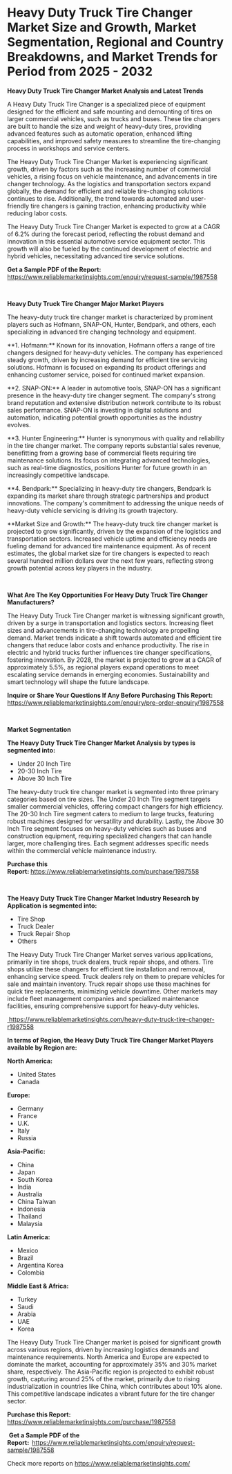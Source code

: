 <p><h1>Heavy Duty Truck Tire Changer Market Size and Growth, Market Segmentation, Regional and Country Breakdowns, and Market Trends for Period from 2025 -  2032</h1></p><p><strong>Heavy Duty Truck Tire Changer Market Analysis and Latest Trends</strong></p>
<p><p>A Heavy Duty Truck Tire Changer is a specialized piece of equipment designed for the efficient and safe mounting and demounting of tires on larger commercial vehicles, such as trucks and buses. These tire changers are built to handle the size and weight of heavy-duty tires, providing advanced features such as automatic operation, enhanced lifting capabilities, and improved safety measures to streamline the tire-changing process in workshops and service centers.</p><p>The Heavy Duty Truck Tire Changer Market is experiencing significant growth, driven by factors such as the increasing number of commercial vehicles, a rising focus on vehicle maintenance, and advancements in tire changer technology. As the logistics and transportation sectors expand globally, the demand for efficient and reliable tire-changing solutions continues to rise. Additionally, the trend towards automated and user-friendly tire changers is gaining traction, enhancing productivity while reducing labor costs.</p><p>The Heavy Duty Truck Tire Changer Market is expected to grow at a CAGR of 6.2% during the forecast period, reflecting the robust demand and innovation in this essential automotive service equipment sector. This growth will also be fueled by the continued development of electric and hybrid vehicles, necessitating advanced tire service solutions.</p></p>
<p><strong>Get a Sample PDF of the Report:&nbsp;</strong> <a href="https://www.reliablemarketinsights.com/enquiry/request-sample/1987558?utm_campaign=2110&utm_medium=2&utm_source=Github&utm_content=ia&utm_term=20022025&utm_id=heavy-duty-truck-tire-changer">https://www.reliablemarketinsights.com/enquiry/request-sample/1987558</a></p>
<p>&nbsp;</p>
<p><strong>Heavy Duty Truck Tire Changer Major Market Players</strong></p>
<p><p>The heavy-duty truck tire changer market is characterized by prominent players such as Hofmann, SNAP-ON, Hunter, Bendpark, and others, each specializing in advanced tire changing technology and equipment.</p><p>**1. Hofmann:** Known for its innovation, Hofmann offers a range of tire changers designed for heavy-duty vehicles. The company has experienced steady growth, driven by increasing demand for efficient tire servicing solutions. Hofmann is focused on expanding its product offerings and enhancing customer service, poised for continued market expansion.</p><p>**2. SNAP-ON:** A leader in automotive tools, SNAP-ON has a significant presence in the heavy-duty tire changer segment. The company's strong brand reputation and extensive distribution network contribute to its robust sales performance. SNAP-ON is investing in digital solutions and automation, indicating potential growth opportunities as the industry evolves.</p><p>**3. Hunter Engineering:** Hunter is synonymous with quality and reliability in the tire changer market. The company reports substantial sales revenue, benefitting from a growing base of commercial fleets requiring tire maintenance solutions. Its focus on integrating advanced technologies, such as real-time diagnostics, positions Hunter for future growth in an increasingly competitive landscape.</p><p>**4. Bendpark:** Specializing in heavy-duty tire changers, Bendpark is expanding its market share through strategic partnerships and product innovations. The company's commitment to addressing the unique needs of heavy-duty vehicle servicing is driving its growth trajectory.</p><p>**Market Size and Growth:** The heavy-duty truck tire changer market is projected to grow significantly, driven by the expansion of the logistics and transportation sectors. Increased vehicle uptime and efficiency needs are fueling demand for advanced tire maintenance equipment. As of recent estimates, the global market size for tire changers is expected to reach several hundred million dollars over the next few years, reflecting strong growth potential across key players in the industry.</p></p>
<p>&nbsp;</p>
<p><strong>What Are The Key Opportunities For Heavy Duty Truck Tire Changer Manufacturers?</strong></p>
<p><p>The Heavy Duty Truck Tire Changer market is witnessing significant growth, driven by a surge in transportation and logistics sectors. Increasing fleet sizes and advancements in tire-changing technology are propelling demand. Market trends indicate a shift towards automated and efficient tire changers that reduce labor costs and enhance productivity. The rise in electric and hybrid trucks further influences tire changer specifications, fostering innovation. By 2028, the market is projected to grow at a CAGR of approximately 5.5%, as regional players expand operations to meet escalating service demands in emerging economies. Sustainability and smart technology will shape the future landscape.</p></p>
<p><strong>Inquire or Share Your Questions If Any Before Purchasing This Report:</strong> <a href="https://www.reliablemarketinsights.com/enquiry/pre-order-enquiry/1987558?utm_campaign=2110&utm_medium=2&utm_source=Github&utm_content=ia&utm_term=20022025&utm_id=heavy-duty-truck-tire-changer">https://www.reliablemarketinsights.com/enquiry/pre-order-enquiry/1987558</a></p>
<p>&nbsp;</p>
<p><strong>Market Segmentation</strong></p>
<p><strong>The Heavy Duty Truck Tire Changer Market Analysis by types is segmented into:</strong></p>
<p><ul><li>Under 20 Inch Tire</li><li>20-30 Inch Tire</li><li>Above 30 Inch Tire</li></ul></p>
<p><p>The heavy-duty truck tire changer market is segmented into three primary categories based on tire sizes. The Under 20 Inch Tire segment targets smaller commercial vehicles, offering compact changers for high efficiency. The 20-30 Inch Tire segment caters to medium to large trucks, featuring robust machines designed for versatility and durability. Lastly, the Above 30 Inch Tire segment focuses on heavy-duty vehicles such as buses and construction equipment, requiring specialized changers that can handle larger, more challenging tires. Each segment addresses specific needs within the commercial vehicle maintenance industry.</p></p>
<p><strong>Purchase this Report:&nbsp;</strong><a href="https://www.reliablemarketinsights.com/purchase/1987558?utm_campaign=2110&utm_medium=2&utm_source=Github&utm_content=ia&utm_term=20022025&utm_id=heavy-duty-truck-tire-changer">https://www.reliablemarketinsights.com/purchase/1987558</a></p>
<p>&nbsp;</p>
<p><strong>The Heavy Duty Truck Tire Changer Market Industry Research by Application is segmented into:</strong></p>
<p><ul><li>Tire Shop</li><li>Truck Dealer</li><li>Truck Repair Shop</li><li>Others</li></ul></p>
<p><p>The Heavy Duty Truck Tire Changer Market serves various applications, primarily in tire shops, truck dealers, truck repair shops, and others. Tire shops utilize these changers for efficient tire installation and removal, enhancing service speed. Truck dealers rely on them to prepare vehicles for sale and maintain inventory. Truck repair shops use these machines for quick tire replacements, minimizing vehicle downtime. Other markets may include fleet management companies and specialized maintenance facilities, ensuring comprehensive support for heavy-duty vehicles.</p></p>
<p><a href="https://www.reliablemarketinsights.com/heavy-duty-truck-tire-changer-r1987558?utm_campaign=2110&utm_medium=2&utm_source=Github&utm_content=ia&utm_term=20022025&utm_id=heavy-duty-truck-tire-changer">&nbsp;https://www.reliablemarketinsights.com/heavy-duty-truck-tire-changer-r1987558</a></p>
<p><strong>In terms of Region, the Heavy Duty Truck Tire Changer Market Players available by Region are:</strong></p>
<p>
    <p> <strong> North America: </strong>
        <ul>
            <li>United States</li>
            <li>Canada</li>
        </ul>
        </p> 
    <p> <strong> Europe: </strong>
        <ul>
            <li>Germany</li>
            <li>France</li>
            <li>U.K.</li>
            <li>Italy</li>
            <li>Russia</li>
        </ul>
        </p> 
    <p> <strong> Asia-Pacific: </strong>
        <ul>
            <li>China</li>
            <li>Japan</li>
            <li>South Korea</li>
            <li>India</li>
            <li>Australia</li>
            <li>China Taiwan</li>
            <li>Indonesia</li>
            <li>Thailand</li>
            <li>Malaysia</li>
        </ul>
        </p> 
    <p> <strong> Latin America: </strong>
        <ul>
            <li>Mexico</li>
            <li>Brazil</li>
            <li>Argentina Korea</li>
            <li>Colombia</li>
        </ul>
        </p> 
    <p> <strong> Middle East & Africa: </strong>
        <ul>
            <li>Turkey</li>
            <li>Saudi</li>
            <li>Arabia</li>
            <li>UAE</li>
            <li>Korea</li>
        </ul>
    </p>
    </p>
<p><p>The Heavy Duty Truck Tire Changer market is poised for significant growth across various regions, driven by increasing logistics demands and maintenance requirements. North America and Europe are expected to dominate the market, accounting for approximately 35% and 30% market share, respectively. The Asia-Pacific region is projected to exhibit robust growth, capturing around 25% of the market, primarily due to rising industrialization in countries like China, which contributes about 10% alone. This competitive landscape indicates a vibrant future for the tire changer sector.</p></p>
<p><strong>Purchase this Report: </strong><a href="https://www.reliablemarketinsights.com/purchase/1987558?utm_campaign=2110&utm_medium=2&utm_source=Github&utm_content=ia&utm_term=20022025&utm_id=heavy-duty-truck-tire-changer">https://www.reliablemarketinsights.com/purchase/1987558</a></p>
<p>&nbsp;<strong>Get a Sample PDF of the Report:&nbsp;&nbsp;</strong><a href="https://www.reliablemarketinsights.com/enquiry/request-sample/1987558?utm_campaign=2110&utm_medium=2&utm_source=Github&utm_content=ia&utm_term=20022025&utm_id=heavy-duty-truck-tire-changer">https://www.reliablemarketinsights.com/enquiry/request-sample/1987558</a></p>
<p><strong></strong></p>
<p>Check more reports on <a href="https://www.reliablemarketinsights.com/?utm_campaign=2110&utm_medium=2&utm_source=Github&utm_content=ia&utm_term=20022025&utm_id=heavy-duty-truck-tire-changer">https://www.reliablemarketinsights.com/</a></p>